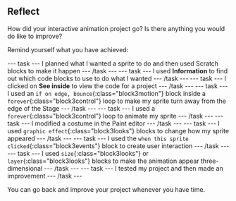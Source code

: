 ## Reflect

How did your interactive animation project go? Is there anything you would do like to improve? 

Remind yourself what you have achieved:

--- task ---
I planned what I wanted a sprite to do and then used Scratch blocks to make it happen
--- /task ---
--- task ---
I used **Information** to find out which code blocks to use to do what I wanted
--- /task ---
--- task ---
I clicked on **See inside** to view the code for a project
--- /task ---
--- task ---
I used an `if on edge, bounce`{:class="block3motion"} block inside a `forever`{:class="block3control"} loop to make my sprite turn away from the edge of the Stage
--- /task ---
--- task ---
I used a `forever`{:class="block3control"} loop to animate my sprite
--- /task ---
--- task ---
I modified a costume in the Paint editor
--- /task ---
--- task ---
I used `graphic effect`{:class="block3looks"} blocks to change how my sprite appeared
--- /task ---
--- task ---
I used the `when this sprite clicked`{:class="block3events"} block to create user interaction
--- /task ---
--- task ---
I used `size`{:class="block3looks"} or `layer`{:class="block3looks"} blocks to make the animation appear three-dimensional
--- /task ---
--- task ---
I tested my project and then made an improvement 
--- /task ---

You can go back and improve your project whenever you have time.
